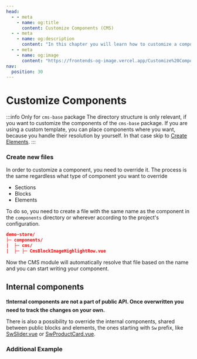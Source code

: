 ```yaml
---
head:
  - - meta
    - name: og:title
      content: Customize Components (CMS)
  - - meta
    - name: og:description
      content: "In this chapter you will learn how to customize a component (CMS)."
  - - meta
    - name: og:image
      content: "https://frontends-og-image.vercel.app/Customize%20Components.png?fontSize=120px"
nav:
  position: 30
---
```


# Customize Components

:::info Only for `cms-base` package
The directory structure is only relevant, if you want to customize the components of the `cms-base` package. If you are using a custom template, you can place components where you want, because you handle their resolution by yourself. In that case skip to [Create Elements](./create-elements).
:::

### Create new files

In order to customize a component, you need to override it. The process is the same regardless what type of component you want to override

- Sections
- Blocks
- Elements

To do so, you need to create a file with the same name as the component in the `components` directory or wherever according to the project's configuration.

```json
demo-store/
├─ components/
|  ├─ cms/
|  ├─ ├─ CmsBlockImageHighlightRow.vue
```

Now the CMS module will automatically resolve that file based on the name and you can start writing your component.

## Internal components

❗**Internal components are not a part of public API. Once overwritten you need to track the changes on your own.**

There is also a possibility to override the internal components, shared between public blocks and elements, the ones starting with `Sw` prefix, like [SwSlider.vue](https://github.com/shopware/frontends/blob/main/packages/cms-base-layer/app/components/SwSlider.vue) or [SwProductCard.vue](https://github.com/shopware/frontends/blob/main/packages/cms-base-layer/app/components/SwProductCard.vue).

### Additional Example

<PageRef page="overwriting-cms.html" title="Overwrite CMS blocks in Nuxt 3 APP" sub="Example how to overwrite the product card" />
